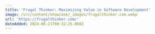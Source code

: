```yaml
---
title: 'Frugal Thinker: Maximizing Value in Software Development'
image: /src/content/showcase/_images/frugalthinker.com.webp
url: 'https://frugalthinker.com/'
dateAdded: 2024-06-21T00:32:25.068Z
---
```


